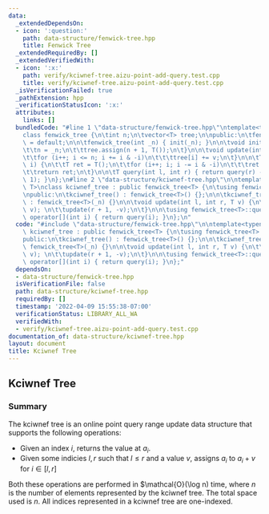 ```yaml
---
data:
  _extendedDependsOn:
  - icon: ':question:'
    path: data-structure/fenwick-tree.hpp
    title: Fenwick Tree
  _extendedRequiredBy: []
  _extendedVerifiedWith:
  - icon: ':x:'
    path: verify/kciwnef-tree.aizu-point-add-query.test.cpp
    title: verify/kciwnef-tree.aizu-point-add-query.test.cpp
  _isVerificationFailed: true
  _pathExtension: hpp
  _verificationStatusIcon: ':x:'
  attributes:
    links: []
  bundledCode: "#line 1 \"data-structure/fenwick-tree.hpp\"\ntemplate<typename T>\n\
    class fenwick_tree {\n\tint n;\n\tvector<T> tree;\n\npublic:\n\tfenwick_tree()\
    \ = default;\n\n\tfenwick_tree(int _n) { init(_n); }\n\n\tvoid init(int _n) {\n\
    \t\tn = _n;\n\t\ttree.assign(n + 1, T());\n\t}\n\n\tvoid update(int i, T v) {\n\
    \t\tfor (i++; i <= n; i += i & -i)\n\t\t\ttree[i] += v;\n\t}\n\n\tT query(int\
    \ i) {\n\t\tT ret = T();\n\t\tfor (i++; i; i -= i & -i)\n\t\t\tret += tree[i];\n\
    \t\treturn ret;\n\t}\n\n\tT query(int l, int r) { return query(r) - query(l -\
    \ 1); }\n};\n#line 2 \"data-structure/kciwnef-tree.hpp\"\n\ntemplate<typename\
    \ T>\nclass kciwnef_tree : public fenwick_tree<T> {\n\tusing fenwick_tree<T>::update;\n\
    \npublic:\n\tkciwnef_tree() : fenwick_tree<T>() {};\n\n\tkciwnef_tree(int _n)\
    \ : fenwick_tree<T>(_n) {}\n\n\tvoid update(int l, int r, T v) {\n\t\tupdate(l,\
    \ v); \n\t\tupdate(r + 1, -v);\n\t}\n\n\tusing fenwick_tree<T>::query;\n\n\tT\
    \ operator[](int i) { return query(i); }\n};\n"
  code: "#include \"data-structure/fenwick-tree.hpp\"\n\ntemplate<typename T>\nclass\
    \ kciwnef_tree : public fenwick_tree<T> {\n\tusing fenwick_tree<T>::update;\n\n\
    public:\n\tkciwnef_tree() : fenwick_tree<T>() {};\n\n\tkciwnef_tree(int _n) :\
    \ fenwick_tree<T>(_n) {}\n\n\tvoid update(int l, int r, T v) {\n\t\tupdate(l,\
    \ v); \n\t\tupdate(r + 1, -v);\n\t}\n\n\tusing fenwick_tree<T>::query;\n\n\tT\
    \ operator[](int i) { return query(i); }\n};"
  dependsOn:
  - data-structure/fenwick-tree.hpp
  isVerificationFile: false
  path: data-structure/kciwnef-tree.hpp
  requiredBy: []
  timestamp: '2022-04-09 15:55:38-07:00'
  verificationStatus: LIBRARY_ALL_WA
  verifiedWith:
  - verify/kciwnef-tree.aizu-point-add-query.test.cpp
documentation_of: data-structure/kciwnef-tree.hpp
layout: document
title: Kciwnef Tree
---
```


## Kciwnef Tree

### Summary
The kciwnef tree is an online point query range update data structure that supports the following operations:
- Given an index $i$, returns the value at $a_i$.
- Given some indicies $l, r$ such that $l \leq r$ and a value $v$, assigns $a_i$ to $a_i + v$ for $i \in [l, r]$

Both these operations are performed in $\mathcal{O}(\log n) time, where $n$ is the number of elements represented by the kciwnef tree. The total space used is $n$. All indices represented in a kciwnef tree are one-indexed.